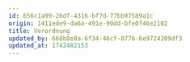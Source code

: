 ```yaml
---
id: 656c1a99-26df-4316-bf7d-77bb97589a1c
origin: 1411ede9-da6a-491e-90dd-bfe0f46e2102
title: Verordnung
updated_by: 668b8e8a-6f34-46cf-8776-6e9724209df3
updated_at: 1742482153
---
```

